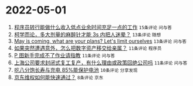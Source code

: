 # 2022-05-01

1. [程序员转行能做什么收入低点业余时间充足一点的工作](https://www.v2ex.com/t/850303) `15条评论` `问与答`
1. [柯学而论，多大剂量的麻醉针才能 3s 内把人迷晕？](https://www.v2ex.com/t/850315) `13条评论` `随想`
1. [May is coming, what are your plans? Let's limit ourselves](https://www.v2ex.com/t/850301) `13条评论` `问与答`
1. [如果突然遭遇意外，怎么把数字资产移交给亲属？](https://www.v2ex.com/t/850319) `11条评论` `程序员`
1. [P 图新手完成不了作业请指教](https://www.v2ex.com/t/850302) `11条评论` `问与答`
1. [上海公司要求封闭式复工复产，有什么理由或政策回绝公司吗](https://www.v2ex.com/t/850310) `11条评论` `问与答`
1. [吃八分饱长寿与充电 85%能保护电池](https://www.v2ex.com/t/850312) `10条评论` `分享发现`
1. [京东维权如何能快速通过？](https://www.v2ex.com/t/850317) `8条评论` `京东`
